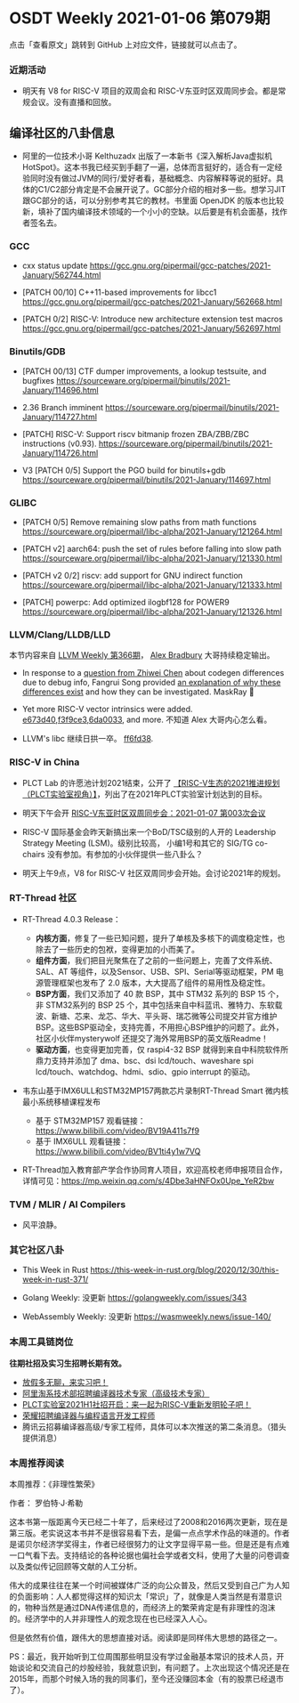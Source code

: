 # OSDT Weekly 2021-01-06 第079期

点击「查看原文」跳转到 GitHub 上对应文件，链接就可以点击了。

### 近期活动

- 明天有 V8 for RISC-V 项目的双周会和 RISC-V东亚时区双周同步会。都是常规会议。没有直播和回放。

## 编译社区的八卦信息

- 阿里的一位技术小哥 Kelthuzadx 出版了一本新书《深入解析Java虚拟机HotSpot》。这本书我已经买到手翻了一遍，总体而言挺好的，适合有一定经验同时没有做过JVM的同行/爱好者看，基础概念、内容解释等说的挺好。具体的C1/C2部分肯定是不会展开说了。GC部分介绍的相对多一些。想学习JIT跟GC部分的话，可以分别参考其它的教材。书里面 OpenJDK 的版本也比较新，填补了国内编译技术领域的一个小小的空缺。以后要是有机会面基，找作者签名去。

### GCC

- cxx status update
  https://gcc.gnu.org/pipermail/gcc-patches/2021-January/562744.html

- [PATCH 00/10] C++11-based improvements for libcc1
  https://gcc.gnu.org/pipermail/gcc-patches/2021-January/562668.html

- [PATCH 0/2] RISC-V: Introduce new architecture extension test macros
  https://gcc.gnu.org/pipermail/gcc-patches/2021-January/562697.html

### Binutils/GDB
- [PATCH 00/13] CTF dumper improvements, a lookup testsuite, and bugfixes
  https://sourceware.org/pipermail/binutils/2021-January/114696.html

- 2.36 Branch imminent
  https://sourceware.org/pipermail/binutils/2021-January/114727.html

- [PATCH] RISC-V: Support riscv bitmanip frozen ZBA/ZBB/ZBC instructions (v0.93).
  https://sourceware.org/pipermail/binutils/2021-January/114726.html

- V3 [PATCH 0/5] Support the PGO build for binutils+gdb
  https://sourceware.org/pipermail/binutils/2021-January/114697.html

### GLIBC

- [PATCH 0/5] Remove remaining slow paths from math functions
  https://sourceware.org/pipermail/libc-alpha/2021-January/121264.html

- [PATCH v2] aarch64: push the set of rules before falling into slow path
  https://sourceware.org/pipermail/libc-alpha/2021-January/121330.html

- [PATCH v2 0/2] riscv: add support for GNU indirect function
  https://sourceware.org/pipermail/libc-alpha/2021-January/121333.html

- [PATCH] powerpc: Add optimized ilogbf128 for POWER9
  https://sourceware.org/pipermail/libc-alpha/2021-January/121326.html

### LLVM/Clang/LLDB/LLD

本节内容来自 [LLVM Weekly 第366期](http://llvmweekly.org/issue/366)，
[Alex Bradbury](https://www.linkedin.com/in/alex-bradbury/) 大哥持续稳定输出。

* In response to a [question from Zhiwei Chen](http://lists.llvm.org/pipermail/llvm-dev/2020-December/147529.html) about codegen differences due to debug info, Fangrui Song provided [an explanation of why these differences exist](http://lists.llvm.org/pipermail/llvm-dev/2020-December/147534.html) and how they can be investigated.
  MaskRay 🎉

* Yet more RISC-V vector intrinsics were added.
  [e673d40](https://reviews.llvm.org/rGe673d4019947),[f3f9ce3](https://reviews.llvm.org/rGf3f9ce3b7948),[6da0033](https://reviews.llvm.org/rG6da00336248c), and more.
  不知道 Alex 大哥内心怎么看。

* LLVM's libc 继续日拱一卒。 [ff6fd38](https://reviews.llvm.org/rGff6fd3855244).

### RISC-V in China

- PLCT Lab 的许愿池计划2021结束，公开了 [【RISC-V生态的2021推进规划（PLCT实验室视角）】](https://mp.weixin.qq.com/s/Apl6x8OJBJUqeorCGURwEw)，列出了在2021年PLCT实验室计划达到的目标。

- 明天下午会开 [RISC-V东亚时区双周同步会：2021-01-07 第003次会议](https://mp.weixin.qq.com/s/OYIXfU26Skqr-MTW2TM28A)

- RISC-V 国际基金会昨天新搞出来一个BoD/TSC级别的人开的 Leadership Strategy Meeting (LSM)。级别比较高， 小编1号和其它的 SIG/TG co-chairs 没有参加。有参加的小伙伴提供一些八卦么？

- 明天上午9点，V8 for RISC-V 社区双周同步会开始。会讨论2021年的规划。

### RT-Thread 社区

- RT-Thread 4.0.3 Release：
  - **内核方面**，修复了一些已知问题，提升了单核及多核下的调度稳定性，也除去了一些历史的包袱，变得更加的小而美了。
  - **组件方面**，我们把目光聚焦在了之前的一些问题上，完善了文件系统、SAL、AT 等组件，以及Sensor、USB、SPI、Serial等驱动框架，PM 电源管理框架也发布了 2.0 版本，大大提高了组件的易用性及稳定性。
  - **BSP方面**，我们又添加了 40 款 BSP，其中 STM32 系列的 BSP 15 个，非 STM32系列的 BSP 25 个，其中包括来自中科蓝讯、雅特力、东软载波、新塘、芯来、龙芯、华大、平头哥、瑞芯微等公司提交并官方维护 BSP。这些BSP驱动全，支持完善，不用担心BSP维护的问题了。此外，社区小伙伴mysterywolf 还提交了海外常用BSP的英文版Readme！
  - **驱动方面**，也变得更加完善，仅 raspi4-32 BSP 就得到来自中科院软件所鼎力支持并添加了 dma、bsc、dsi lcd/touch、waveshare spi lcd/touch、watchdog、hdmi、sdio、gpio interrupt 的驱动。

- 韦东山基于IMX6ULL和STM32MP157两款芯片录制RT-Thread Smart 微内核最小系统移植课程发布
  - 基于 STM32MP157 观看链接：  https://www.bilibili.com/video/BV19A411s7f9
  - 基于 IMX6ULL 观看链接：https://www.bilibili.com/video/BV1ti4y1w7VQ

- RT-Thread加入教育部产学合作协同育人项目，欢迎高校老师申报项目合作，详情可见：https://mp.weixin.qq.com/s/4Dbe3aHNFOx0Upe_YeR2bw

### TVM / MLIR / AI Compilers

- 风平浪静。

### 其它社区八卦

- This Week in Rust
  https://this-week-in-rust.org/blog/2020/12/30/this-week-in-rust-371/

- Golang Weekly: 没更新
  https://golangweekly.com/issues/343

- WebAssembly Weekly: 没更新
  https://wasmweekly.news/issue-140/

### 本周工具链岗位

**往期社招及实习生招聘长期有效。**

- [放假多无聊，来实习吧！](https://mp.weixin.qq.com/s/pWjPrHtaWnzWbPfqqcX1cQ)
- [阿里淘系技术部招聘编译器技术专家（高级技术专家）](https://mp.weixin.qq.com/s/Yr_XA_L9fCI8IvhuudwTkQ)
- [PLCT实验室2021H1社招开启：来一起为RISC-V重新发明轮子吧！](https://mp.weixin.qq.com/s/9BUJ1-LbHGm-Lhs_Lavzjw)
- [荣耀招聘编译器与编程语言开发工程师](https://mp.weixin.qq.com/s/XaLAhjLP6fhj3Vl-mUjXng)
- 腾讯云招募编译器高级/专家工程师，具体可以本次推送的第二条消息。（猎头提供消息）

### 本周推荐阅读

本周推荐：《非理性繁荣》

作者： 罗伯特·J·希勒

这本书第一版距离今天已经二十年了，后来经过了2008和2016两次更新，现在是第三版。老实说这本书并不是很容易看下去，是偏一点点学术作品的味道的。作者是诺贝尔经济学奖得主，作者已经很努力的让文字显得平易一些。但是还是有点难一口气看下去。支持结论的各种论据也偏社会学或者文科，使用了大量的问卷调查以及类似传记回顾等文献的人工分析。

伟大的成果往往在某一个时间被媒体广泛的向公众普及，然后又受到自己广为人知的负面影响：人人都觉得这样的知识太「常识」了，就像是人类当然是有潜意识的，物种当然是通过DNA传递信息的，而经济上的繁荣肯定是有非理性的泡沫的。经济学中的人并非理性人的观念现在也已经深入人心。

但是依然有价值，跟伟大的思想直接对话。阅读即是同样伟大思想的路径之一。

PS：最近，我开始听到工位周围那些明显没有学过金融基本常识的技术人员，开始谈论和交流自己的炒股经验，我就意识到，有问题了。上次出现这个情况还是在2015年，而那个时候入场的我的同事们，至今还没赚回本金（有的股票已经退市了）。

